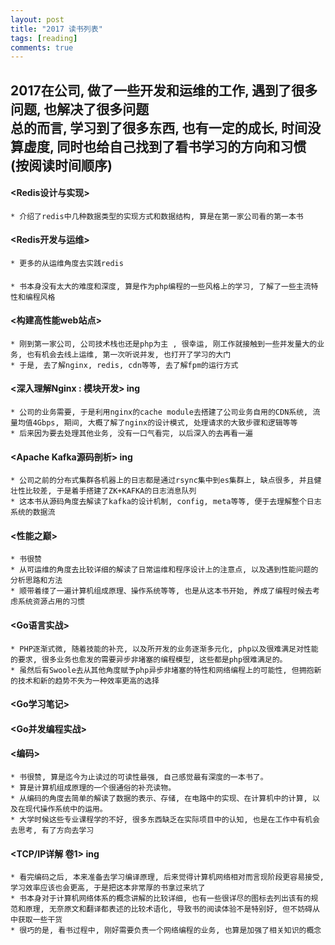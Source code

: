 ```yaml
---
layout: post
title: "2017 读书列表"
tags: [reading]
comments: true
---
```


2017在公司, 做了一些开发和运维的工作, 遇到了很多问题, 也解决了很多问题  
总的而言, 学习到了很多东西, 也有一定的成长, 时间没算虚度, 同时也给自己找到了看书学习的方向和习惯  
(按阅读时间顺序)
---

#### <Redis设计与实现>
    * 介绍了redis中几种数据类型的实现方式和数据结构, 算是在第一家公司看的第一本书   

#### <Redis开发与运维>
    * 更多的从运维角度去实践redis  

#### <Modern PHP>
    * 书本身没有太大的难度和深度, 算是作为php编程的一些风格上的学习, 了解了一些主流特性和编程风格  

#### <构建高性能web站点>
    * 刚到第一家公司, 公司技术栈也还是php为主 , 很幸运, 刚工作就接触到一些并发量大的业务, 也有机会去线上运维, 第一次听说并发, 也打开了学习的大门
    * 于是, 去了解nginx, redis, cdn等等, 去了解fpm的运行方式  

#### <深入理解Nginx : 模块开发> ing
    * 公司的业务需要, 于是利用nginx的cache module去搭建了公司业务自用的CDN系统, 流量均值4Gbps, 期间, 大概了解了nginx的设计模式, 处理请求的大致步骤和逻辑等等
    * 后来因为要去处理其他业务, 没有一口气看完, 以后深入的去再看一遍  

#### <Apache Kafka源码剖析> ing
    * 公司之前的分布式集群各机器上的日志都是通过rsync集中到es集群上, 缺点很多, 并且健壮性比较差, 于是着手搭建了ZK+KAFKA的日志消息队列
    * 这本书从源码角度去解读了kafka的设计机制, config, meta等等, 便于去理解整个日志系统的数据流  

#### <性能之巅>
    * 书很赞
    * 从可运维的角度去比较详细的解读了日常运维和程序设计上的注意点, 以及遇到性能问题的分析思路和方法
    * 顺带着缕了一遍计算机组成原理、操作系统等等, 也是从这本书开始, 养成了编程时候去考虑系统资源占用的习惯  

#### <Go语言实战>
    * PHP逐渐式微, 随着技能的补充, 以及所开发的业务逐渐多元化, php以及很难满足对性能的要求, 很多业务也愈发的需要异步非堵塞的编程模型, 这些都是php很难满足的。
    * 虽然后有Swoole去从其他角度赋予php异步非堵塞的特性和网络编程上的可能性, 但拥抱新的技术和新的趋势不失为一种效率更高的选择  
#### <Go学习笔记>
#### <Go并发编程实战>  

#### <编码>
    * 书很赞, 算是迄今为止读过的可读性最强, 自己感觉最有深度的一本书了。
    * 算是计算机组成原理的一个很通俗的补充读物。
    * 从编码的角度去简单的解读了数据的表示、存储, 在电路中的实现、在计算机中的计算, 以及在现代操作系统中的运用。
    * 大学时候这些专业课程学的不好, 很多东西缺乏在实际项目中的认知, 也是在工作中有机会去思考, 有了方向去学习  

#### <TCP/IP详解 卷1> ing
    * 看完编码之后, 本来准备去学习编译原理, 后来觉得计算机网络相对而言现阶段更容易接受, 学习效率应该也会更高, 于是把这本非常厚的书拿过来坑了
    * 书本身对于计算机网络体系的概念讲解的比较详细, 也有一些很详尽的图标去列出该有的规范和原理, 无奈原文和翻译都表述的比较术语化, 导致书的阅读体验不是特别好, 但不妨碍从中获取一些干货
    * 很巧的是, 看书过程中, 刚好需要负责一个网络编程的业务, 也算是加强了相关知识的概念  
